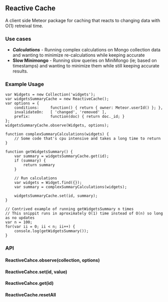 ## Reactive Cache

A client side Meteor package for caching that reacts to changing data with O(1) retreival time.

### Use cases

* ***Calculations*** - Running complex calculations on Mongo collection data and wanting to minimize re-calculations while keeping accurate
* **Slow Minimongo** - Running slow queries on MiniMongo (ie; based on timestamps) and wanting to minimize them while still keeping accurate results.



### Example Usage

```
var Widgets = new Collection('widgets');
var widgetsSummaryCache = new ReactiveCache();
var options = {
	conditions:     function() { return { owner: Meteor.userId() }; },
	invalidateOn:   [ 'changed', 'removed' ],
	prefix:         function(doc) { return doc._id; }
};
widgetsSummaryCache.observe(Widgets, options);

function complexSummaryCalculations(widgets) {
	// Some code that's cpu intensive and takes a long time to return
}

function getWidgetsSummary() {
	var summary = widgetsSummaryCache.get(id);
	if (summary) {
		return summary
	}

	// Run calculations
	var widgets = Widget.find({});
	var summary = complexSummaryCalculations(widgets);
	
	widgetsSummaryCache.set(id, summary);
}

// Contrived example of running getWidgetsSummary n times
// This snippit runs in aproximately O(1) time instead of O(n) so long as no updates
var n = 100;
for(var ii = 0; ii < n; ii++) {
	console.log(getWidgetsSummary());
}

```

### API

#### ReactiveCahce.observe(collection, options)

#### ReactiveCahce.set(id, value)

#### ReactiveCahce.get(id)

#### ReactiveCache.resetAll
